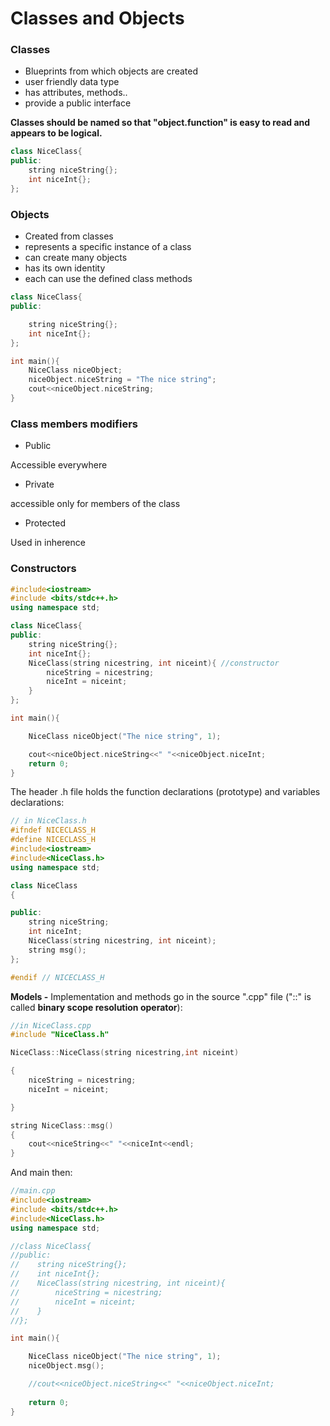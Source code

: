 # Classes and Objects

### Classes

- Blueprints from which objects are created 
- user friendly data type
- has attributes, methods..
- provide  a public  interface 

**Classes should be named so that "object.function" is easy to read and appears to be logical.**

```C++
class NiceClass{
public:    
    string niceString{};
    int niceInt{};
};
```
### Objects

- Created from classes
- represents a specific instance of a class
- can create many objects
- has its own identity
- each can use the defined class methods

```C++
class NiceClass{
public:

    string niceString{};
    int niceInt{};
};

int main(){
    NiceClass niceObject;
    niceObject.niceString = "The nice string";
    cout<<niceObject.niceString;
}
```

### Class members modifiers

- Public 

Accessible everywhere

- Private

accessible only for members of the class

- Protected

Used in inherence 


### Constructors

```C++
#include<iostream>
#include <bits/stdc++.h>
using namespace std;

class NiceClass{
public:
    string niceString{};
    int niceInt{};
    NiceClass(string nicestring, int niceint){ //constructor
        niceString = nicestring;
        niceInt = niceint;
    }
};

int main(){

    NiceClass niceObject("The nice string", 1);

    cout<<niceObject.niceString<<" "<<niceObject.niceInt;
    return 0;
}
```
The header .h file holds the function declarations (prototype) and variables declarations:

```C++
// in NiceClass.h
#ifndef NICECLASS_H
#define NICECLASS_H
#include<iostream>
#include<NiceClass.h>
using namespace std;

class NiceClass
{

public:
    string niceString;
    int niceInt;
    NiceClass(string nicestring, int niceint);
    string msg();
};

#endif // NICECLASS_H
```
**Models -** Implementation and methods go in the source ".cpp" file ("::" is called **binary scope resolution operator**):

```C++
//in NiceClass.cpp
#include "NiceClass.h"

NiceClass::NiceClass(string nicestring,int niceint)

{
    niceString = nicestring;
    niceInt = niceint;

}

string NiceClass::msg()
{
    cout<<niceString<<" "<<niceInt<<endl;
}
```

And main then: 
```C++
//main.cpp
#include<iostream>
#include <bits/stdc++.h>
#include<NiceClass.h>
using namespace std;

//class NiceClass{
//public:
//    string niceString{};
//    int niceInt{};
//    NiceClass(string nicestring, int niceint){
//        niceString = nicestring;
//        niceInt = niceint;
//    }
//};

int main(){

    NiceClass niceObject("The nice string", 1);
    niceObject.msg();

    //cout<<niceObject.niceString<<" "<<niceObject.niceInt;
    
    return 0;
}
```